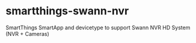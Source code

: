 # smartthings-swann-nvr
SmartThings SmartApp and devicetype to support Swann NVR HD System (NVR + Cameras)
